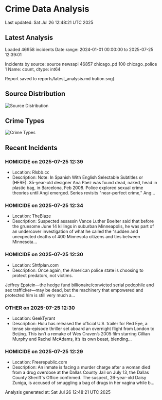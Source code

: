 # Crime Data Analysis
Last updated: Sat Jul 26 12:48:21 UTC 2025

## Latest Analysis

Loaded 46958 incidents
Date range: 2024-01-01 00:00:00 to 2025-07-25 12:39:01

Incidents by source:
source
newsapi           46857
chicago_pd          100
chicago_police        1
Name: count, dtype: int64

Report saved to reports/latest_analysis.md
bution.svg)

## Source Distribution
![Source Distribution](images/source_distribution.svg)

## Crime Types
![Crime Types](images/crime_types.svg)

## Recent Incidents

### HOMICIDE on 2025-07-25 12:39
- Location: Rlsbb.cc
- Description: Note: In Spanish With English Selectable Subtitles or (HERE). 35-year-old designer Ana Páez was found dead, naked, head in plastic bag, in Barcelona, Feb 2008. Police explored sexual crime theories until Angi emerged. Series revisits "near-perfect crime," Ang…


### HOMICIDE on 2025-07-25 12:34
- Location: TheBlaze
- Description: Suspected assassin Vance Luther Boelter said that before the gruesome June 14 killings in suburban Minneapolis, he was part of an undercover investigation of what he called the “sudden and unexpected deaths of 400 Minnesota citizens and ties between Minnesota…


### HOMICIDE on 2025-07-25 12:30
- Location: Shtfplan.com
- Description: Once again, the American police state is choosing to protect predators, not victims.

Jeffrey Epstein—the hedge fund billionaire/convicted serial pedophile and sex trafficker—may be dead, but the machinery that empowered and protected him is still very much a…


### OTHER on 2025-07-25 12:30
- Location: GeekTyrant
- Description: Hulu has released the official U.S. trailer for Red Eye, a tense six-episode thriller set aboard an overnight flight from London to Beijing. This isn’t a remake of Wes Craven’s 2005 film starring Cillian Murphy and Rachel McAdams, it’s its own beast, blending…


### HOMICIDE on 2025-07-25 12:29
- Location: Freerepublic.com
- Description: An inmate is facing a murder charge after a woman died from a drug overdose at the Dallas County Jail on July 13, the Dallas County Sheriff's Office confirmed. The suspect, 26-year-old Daisy Zuniga, is accused of smuggling a bag of drugs in her vagina while b…

Analysis generated at: Sat Jul 26 12:48:21 UTC 2025
